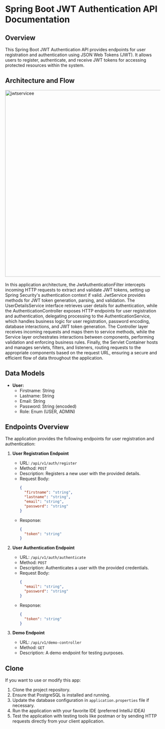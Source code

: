 # Spring Boot JWT Authentication API Documentation

## Overview
This Spring Boot JWT Authentication API provides endpoints for user registration and authentication using JSON Web Tokens (JWT). It allows users to register, authenticate, and receive JWT tokens for accessing protected resources within the system.

## Architecture and Flow
<img width="606" alt="jwtservicee" src="https://github.com/Jonathanpangkey/jwtauth_springboot/assets/102292312/3c646c86-c4f3-4628-8654-8ea3d201788c">
<br/> <br/>
In this application architecture, the JwtAuthenticationFilter intercepts incoming HTTP requests to extract and validate JWT tokens, setting up Spring Security's authentication context if valid. JwtService provides methods for JWT token generation, parsing, and validation. The UserDetailsService interface retrieves user details for authentication, while the AuthenticationController exposes HTTP endpoints for user registration and authentication, delegating processing to the AuthenticationService, which handles business logic for user registration, password encoding, database interactions, and JWT token generation. The Controller layer receives incoming requests and maps them to service methods, while the Service layer orchestrates interactions between components, performing validation and enforcing business rules. Finally, the Servlet Container hosts and manages servlets, filters, and listeners, routing requests to the appropriate components based on the request URL, ensuring a secure and efficient flow of data throughout the application.

## Data Models
- **User:**
  - Firstname: String
  - Lastname: String
  - Email: String
  - Password: String (encoded)
  - Role: Enum (USER, ADMIN)

## Endpoints Overview

The application provides the following endpoints for user registration and authentication:

1. **User Registration Endpoint**
   - URL: `/api/v1/auth/register`
   - Method: `POST`
   - Description: Registers a new user with the provided details.
   - Request Body:
     ```json
     {
       "firstname": "string",
       "lastname": "string",
       "email": "string",
       "password": "string"
     }
     ```
   - Response:
     ```json
     {
       "token": "string"
     }
     ```

2. **User Authentication Endpoint**
   - URL: `/api/v1/auth/authenticate`
   - Method: `POST`
   - Description: Authenticates a user with the provided credentials.
   - Request Body:
     ```json
     {
       "email": "string",
       "password": "string"
     }
     ```
   - Response:
     ```json
     {
       "token": "string"
     }
     ```
3. **Demo Endpoint**
   - URL: `/api/v1/demo-controller`
   - Method: `GET`
   - Description: A demo endpoint for testing purposes.


## Clone
If you want to use or modify this app:

1. Clone the project repository.
2. Ensure that PostgreSQL is installed and running.
3. Update the database configuration in `application.properties` file if necessary.
4. Run the application with your favorite IDE (preferred IntelliJ IDEA)
5. Test the application with testing tools like postman or by sending HTTP requests directly from your client application.

